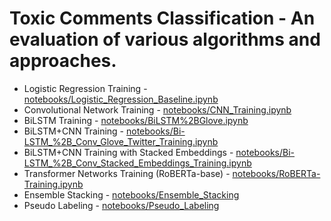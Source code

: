 # Toxic Comments Classification - An evaluation of various algorithms and approaches.

* Logistic Regression Training - [notebooks/Logistic_Regression_Baseline.ipynb](notebooks/Logistic_Regression_Baseline.ipynb)
* Convolutional Network Training - [notebooks/CNN_Training.ipynb](notebooks/CNN_Training.ipynb)
* BiLSTM Training - [notebooks/BiLSTM%2BGlove.ipynb](notebooks/BiLSTM%2BGlove.ipynb)
* BiLSTM+CNN Training - [notebooks/Bi-LSTM_%2B_Conv_Glove_Twitter_Training.ipynb](notebooks/Bi-LSTM_%2B_Conv_Glove_Twitter_Training.ipynb)
* BiLSTM+CNN Training with Stacked Embeddings - [notebooks/Bi-LSTM_%2B_Conv_Stacked_Embeddings_Training.ipynb](notebooks/Bi-LSTM_%2B_Conv_Stacked_Embeddings_Training.ipynb)
* Transformer Networks Training (RoBERTa-base) - [notebooks/RoBERTa-Training.ipynb](notebooks/RoBERTa-Training.ipynb)
* Ensemble Stacking - [notebooks/Ensemble_Stacking](notebooks/Ensemble_Stacking)
* Pseudo Labeling - [notebooks/Pseudo_Labeling](notebooks/Pseudo_Labeling)

